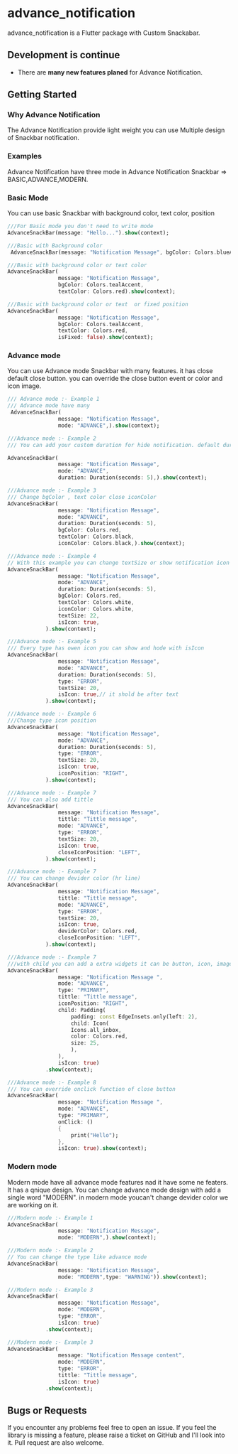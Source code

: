 # advance_notification

advance_notification is a Flutter package with Custom Snackabar.


## Development is continue

- There are **many new features planed** for Advance Notification.

## Getting Started

### Why Advance Notification

The Advance Notification provide light weight you can use Multiple design of Snackbar notification.
### Examples

Advance Notification have three mode in  Advance Notification Snackbar =>  BASIC,ADVANCE,MODERN.

### Basic Mode

You can use basic Snackbar with background color, text color, position

```dart
///For Basic mode you don't need to write mode
AdvanceSnackBar(message: "Hello...").show(context);
```

```dart
///Basic with Background color
 AdvanceSnackBar(message: "Notification Message", bgColor: Colors.blueAccent).show(context);
```


```dart
///Basic with background color or text color
AdvanceSnackBar(
                message: "Notification Message",
                bgColor: Colors.tealAccent,
                textColor: Colors.red).show(context);
```


```dart
///Basic with background color or text  or fixed position
AdvanceSnackBar(
                message: "Notification Message",
                bgColor: Colors.tealAccent,
                textColor: Colors.red,
                isFixed: false).show(context);
```

### Advance mode 

You can use Advance mode Snackbar with many features. it has close default close button.
you can override the close button event or color  and icon image. 

```dart
/// Advance mode :- Example 1
/// Advance mode have many 
 AdvanceSnackBar(
                message: "Notification Message",
                mode: "ADVANCE",).show(context);
```


```dart
///Advance mode :- Example 2
/// You can add your custom duration for hide notification. default duration is 4 seconds. We have multiple types in Advance mode like : PRIMARY,SECONDARY,LIGHT,DARK,SUCCESS,INFO,WARNING,ERROR default type is SUCCESS

AdvanceSnackBar(
                message: "Notification Message",
                mode: "ADVANCE",
                duration: Duration(seconds: 5),).show(context);
```

```dart
///Advance mode :- Example 3
/// Change bgColor , text color close iconColor 
AdvanceSnackBar(
                message: "Notification Message",
                mode: "ADVANCE",
                duration: Duration(seconds: 5),
                bgColor: Colors.red,
                textColor: Colors.black,
                iconColor: Colors.black,).show(context);
```


```dart
///Advance mode :- Example 4
// With this example you can change textSize or show notification icon
AdvanceSnackBar(
                message: "Notification Message",
                mode: "ADVANCE",
                duration: Duration(seconds: 5),
                bgColor: Colors.red,
                textColor: Colors.white,
                iconColor: Colors.white,
                textSize: 22,
                isIcon: true,
            ).show(context);

```


```dart
///Advance mode :- Example 5
/// Every type has owen icon you can show and hode with isIcon
AdvanceSnackBar(
                message: "Notification Message",
                mode: "ADVANCE",
                duration: Duration(seconds: 5),
                type: "ERROR",
                textSize: 20,
                isIcon: true,// it shold be after text
            ).show(context);
```


```dart
///Advance mode :- Example 6
///Change type icon position
AdvanceSnackBar(
                message: "Notification Message",
                mode: "ADVANCE",
                duration: Duration(seconds: 5),
                type: "ERROR",
                textSize: 20,
                isIcon: true,
                iconPosition: "RIGHT",
            ).show(context);
```


```dart
///Advance mode :- Example 7
/// You can also add tittle 
AdvanceSnackBar(
                message: "Notification Message",
                tittle: "Tittle message",
                mode: "ADVANCE",
                type: "ERROR",
                textSize: 20,
                isIcon: true,
                closeIconPosition: "LEFT", 
            ).show(context);

```


```dart
///Advance mode :- Example 7
/// You can change devider color (hr line)
AdvanceSnackBar(
                message: "Notification Message",
                tittle: "Tittle message",
                mode: "ADVANCE",
                type: "ERROR",
                textSize: 20,
                isIcon: true,
                deviderColor: Colors.red,
                closeIconPosition: "LEFT", 
            ).show(context);

```


```dart
///Advance mode :- Example 7
///with child you can add a extra widgets it can be button, icon, image, etc..
AdvanceSnackBar(
                message: "Notification Message ",
                mode: "ADVANCE",
                type: "PRIMARY",
                tittle: "Tittle message",
                iconPosition: "RIGHT",
                child: Padding(
                    padding: const EdgeInsets.only(left: 2),
                    child: Icon(
                    Icons.all_inbox,
                    color: Colors.red,
                    size: 25,
                    ),
                ),
                isIcon: true)
            .show(context);

```
```dart
///Advance mode :- Example 8
/// You can override onclick function of close button
AdvanceSnackBar(
                message: "Notification Message ",
                mode: "ADVANCE",
                type: "PRIMARY",
                onClick: () 
                {
                    print("Hello");
                },
                isIcon: true).show(context);

```

### Modern mode 
Modern mode have all advance mode features nad it have some ne featers. It has a qnique design. 
You can change advance mode design with add a single word "MODERN".
in modern mode youcan't change devider color we are working on it.

```dart
///Modern mode :- Example 1
AdvanceSnackBar(
                message: "Notification Message",
                mode: "MODERN",).show(context);

```

```dart
///Modern mode :- Example 2
// You can change the type like advance mode
AdvanceSnackBar(
                message: "Notification Message",
                mode: "MODERN",type: "WARNING")).show(context);
```

```dart
///Modern mode :- Example 3
AdvanceSnackBar(
                message: "Notification Message",
                mode: "MODERN",
                type: "ERROR",
                isIcon: true)
            .show(context);
```

```dart
///Modern mode :- Example 3
AdvanceSnackBar(
                message: "Notification Message content",
                mode: "MODERN",
                type: "ERROR",
                tittle: "Tittle message",
                isIcon: true)
            .show(context);

```

## Bugs or Requests
If you encounter any problems feel free to open an issue. If you feel the library is missing a feature, please raise a ticket on GitHub and I'll look into it. Pull request are also welcome.

